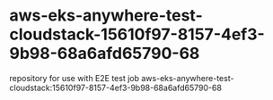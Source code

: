 # aws-eks-anywhere-test-cloudstack-15610f97-8157-4ef3-9b98-68a6afd65790-68
repository for use with E2E test job aws-eks-anywhere-test-cloudstack:15610f97-8157-4ef3-9b98-68a6afd65790-68
